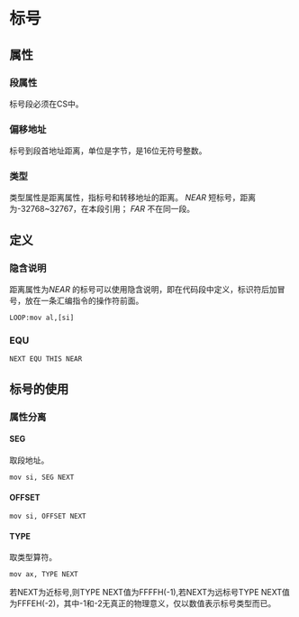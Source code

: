 # 标号
## 属性
### 段属性
标号段必须在CS中。
### 偏移地址
标号到段首地址距离，单位是字节，是16位无符号整数。
### 类型
类型属性是距离属性，指标号和转移地址的距离。
$NEAR$ 短标号，距离为-32768~32767，在本段引用；
$FAR$ 不在同一段。
## 定义
### 隐含说明
距离属性为$NEAR$ 的标号可以使用隐含说明，即在代码段中定义，标识符后加冒号，放在一条汇编指令的操作符前面。
```arm-asm
LOOP:mov al,[si]
```
### EQU
```arm-asm
NEXT EQU THIS NEAR
```
## 标号的使用
### 属性分离
#### SEG
取段地址。
```arm-asm
mov si, SEG NEXT
```
#### OFFSET
```arm-asm
mov si, OFFSET NEXT
```
#### TYPE
取类型算符。
```arm-asm
mov ax, TYPE NEXT
```
若NEXT为近标号,则TYPE NEXT值为FFFFH(-1),若NEXT为远标号TYPE NEXT值为FFFEH(-2)，其中-1和-2无真正的物理意义，仅以数值表示标号类型而已。

